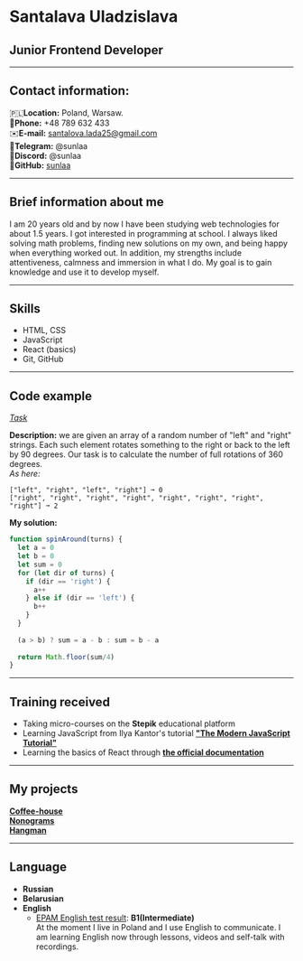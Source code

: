 # Santalava Uladzislava

## Junior Frontend Developer
---
## Contact information:
🇵🇱**Location:** Poland, Warsaw.\
📱**Phone:** +48 789 632 433\
✉️**E-mail:** santalova.lada25@gmail.com\
👋**Telegram:** @sunlaa\
🔮**Discord:** @sunlaa\
💾**GitHub:** [sunlaa](https://github.com/sunlaa)

---
## Brief information about me
I am 20 years old and by now I have been studying web technologies for about 1.5 years. I got interested in programming at school. I always liked solving math problems, finding new solutions on my own, and being happy when everything worked out. In addition, my strengths include attentiveness, calmness and immersion in what I do. My goal is to gain knowledge and use it to develop myself. 


---
## Skills
- HTML, CSS
- JavaScript
- React (basics)
- Git, GitHub

---
## Code example
*[Task](https://www.codewars.com/kata/65127141a5de2b1dcb40927e)*

**Description:** we are given an array of a random number of "left" and "right" strings. Each such element rotates something to the right or back to the left by 90 degrees. Our task is to calculate the number of full rotations of 360 degrees.\
*As here:*
```
["left", "right", "left", "right"] ➞ 0
["right", "right", "right", "right", "right", "right", "right", "right"] ➞ 2
```
**My solution:**
```javascript
function spinAround(turns) {
  let a = 0
  let b = 0
  let sum = 0
  for (let dir of turns) {
    if (dir == 'right') {
      a++
    } else if (dir == 'left') {
      b++
    }
  }
  
  (a > b) ? sum = a - b : sum = b - a
  
  return Math.floor(sum/4)
}
```

---
## Training received
- Taking micro-courses on the **Stepik** educational platform
- Learning JavaScript from Ilya Kantor's tutorial **["The Modern JavaScript Tutorial"](https://learn.javascript.ru/)**
- Learning the basics of React through **[the official documentation](https://react.dev/learn)**

---
## My projects
**[Coffee-house](https://rolling-scopes-school.github.io/sunlaa-JSFE2023Q4/coffee-house/home.html)**  
**[Nonograms](https://rolling-scopes-school.github.io/sunlaa-JSFE2023Q4/nonograms/)**  
**[Hangman](https://rolling-scopes-school.github.io/sunlaa-JSFE2023Q4/hangman/)**  

---
## Language
- **Russian**
- **Belarusian**
- **English**
  - [EPAM English test result](https://examinator.epam.com/Main/PersonalAssignments): **B1(Intermediate)**\
  At the moment I live in Poland and I use English to communicate. I am learning English now through lessons, videos and self-talk with recordings.